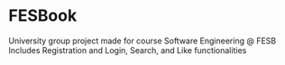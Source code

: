 # FESBook
University group project made for course Software Engineering @ FESB </br>
Includes Registration and Login, Search, and Like functionalities
